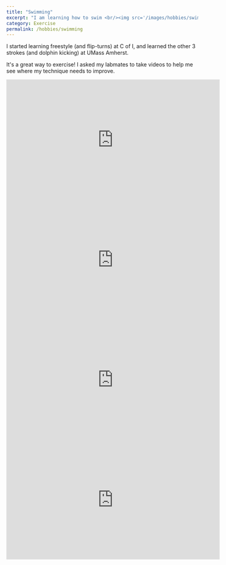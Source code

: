 ```yaml
---
title: "Swimming"
excerpt: "I am learning how to swim <br/><img src='/images/hobbies/swim.jpg' width='250'><br/>"
category: Exercise
permalink: /hobbies/swimming
---
```


I started learning freestyle (and flip-turns) at C of I, and learned the other 3 strokes (and dolphin kicking) at UMass Amherst.

It's a great way to exercise! I asked my labmates to take videos to help me see where my technique needs to improve.

<iframe width="560" height="315" src="https://www.youtube.com/embed/JvyYbdNyHIs" title="YouTube video player" frameborder="0" allow="accelerometer; autoplay; clipboard-write; encrypted-media; gyroscope; picture-in-picture" allowfullscreen></iframe>
<iframe width="560" height="315" src="https://www.youtube.com/embed/1O4yMoYu0AI" title="YouTube video player" frameborder="0" allow="accelerometer; autoplay; clipboard-write; encrypted-media; gyroscope; picture-in-picture" allowfullscreen></iframe>
<iframe width="560" height="315" src="https://www.youtube.com/embed/Pc6oUOD7uGY" title="YouTube video player" frameborder="0" allow="accelerometer; autoplay; clipboard-write; encrypted-media; gyroscope; picture-in-picture" allowfullscreen></iframe>
<iframe width="560" height="315" src="https://www.youtube.com/embed/eG9RGsq8Rdc" title="YouTube video player" frameborder="0" allow="accelerometer; autoplay; clipboard-write; encrypted-media; gyroscope; picture-in-picture" allowfullscreen></iframe>
